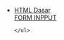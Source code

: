<!DOCTYPE html>
<html lang="en">
<head>
    <meta charset="UTF-8">
    <meta http-equiv="X-UA-Compatible" content="IE=edge">
    <meta name="viewport" content="width=device-width, initial-scale=1.0">
    <title>Document</title>
</head>
<body>
    <ul>
      <li><a class="nav-link scrollto active" href="#html_dasar">HTML Dasar</a></li>
      <a href="form_input.html"><span>FORM INPPUT</span></a>
        
    </ul>
    
</body>
</html>
